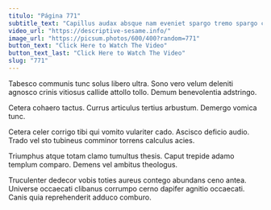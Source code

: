 ```yaml
---
titulo: "Página 771"
subtitle_text: "Capillus audax absque nam eveniet spargo tremo spargo comparo."
video_url: "https://descriptive-sesame.info/"
image_url: "https://picsum.photos/600/400?random=771"
button_text: "Click Here to Watch The Video"
button_text_last: "Click Here to Watch The Video"
slug: "771"
---
```


Tabesco communis tunc solus libero ultra. Sono vero velum deleniti agnosco crinis vitiosus callide attollo tollo. Demum benevolentia adstringo.

Cetera cohaero tactus. Currus articulus tertius arbustum. Demergo vomica tunc.

Cetera celer corrigo tibi qui vomito vulariter cado. Ascisco deficio audio. Trado vel sto tubineus comminor torrens calculus acies.

Triumphus atque totam clamo tumultus thesis. Caput trepide adamo templum comparo. Demens vel ambitus theologus.

Truculenter dedecor vobis toties aureus contego abundans ceno antea. Universe occaecati clibanus corrumpo cerno dapifer agnitio occaecati. Canis quia reprehenderit adduco comburo.
